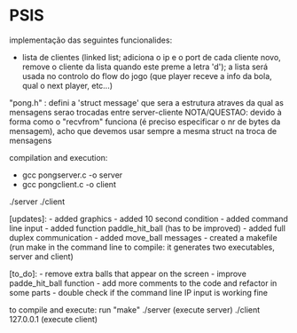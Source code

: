 # PSIS

implementação das seguintes funcionalides:
- lista de clientes (linked list; adiciona o ip e o port de cada cliente novo, remove o cliente da lista quando este preme a letra 'd'); a lista será usada no controlo do flow do jogo (que player receve a info da bola, qual o next player, etc...)

"pong.h" : defini a 'struct message' que sera a estrutura atraves da qual as mensagens serao trocadas entre server-cliente
NOTA/QUESTAO: devido à forma como o "recvfrom" funciona (é preciso especificar o nr de bytes da mensagem), acho que devemos usar sempre a mesma struct na troca de mensagens


compilation and execution: 
- gcc pongserver.c -o server
- gcc pongclient.c -o client
 
 ./server
 ./client

[updates]: 
    - added graphics 
    - added 10 second condition
    - added command line input
    - added function paddle_hit_ball (has to be improved)
    - added full duplex communication
    - added move_ball messages
    - created a makefile (run make in the command line to compile: it generates two executables, server and client)

[to_do]:
    - remove extra balls that appear on the screen
    - improve padde_hit_ball function
    - add more comments to the code and refactor in some parts
    - double check if the command line IP input is working fine

to compile and execute:
	run "make"
	./server (execute server)
	./client 127.0.0.1 (execute client)
